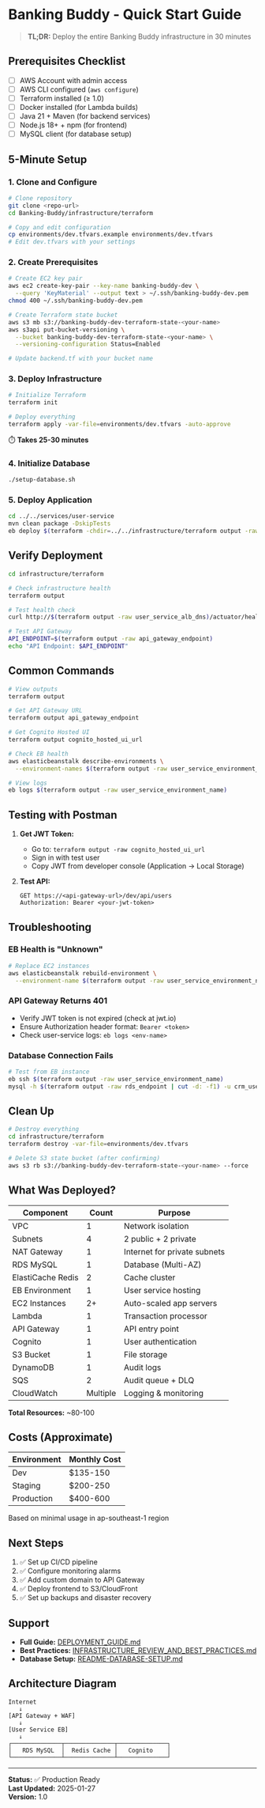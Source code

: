 # Banking Buddy - Quick Start Guide

> **TL;DR:** Deploy the entire Banking Buddy infrastructure in 30 minutes

## Prerequisites Checklist

- [ ] AWS Account with admin access
- [ ] AWS CLI configured (`aws configure`)
- [ ] Terraform installed (≥ 1.0)
- [ ] Docker installed (for Lambda builds)
- [ ] Java 21 + Maven (for backend services)
- [ ] Node.js 18+ + npm (for frontend)
- [ ] MySQL client (for database setup)

## 5-Minute Setup

### 1. Clone and Configure

```bash
# Clone repository
git clone <repo-url>
cd Banking-Buddy/infrastructure/terraform

# Copy and edit configuration
cp environments/dev.tfvars.example environments/dev.tfvars
# Edit dev.tfvars with your settings
```

### 2. Create Prerequisites

```bash
# Create EC2 key pair
aws ec2 create-key-pair --key-name banking-buddy-dev \
  --query 'KeyMaterial' --output text > ~/.ssh/banking-buddy-dev.pem
chmod 400 ~/.ssh/banking-buddy-dev.pem

# Create Terraform state bucket
aws s3 mb s3://banking-buddy-dev-terraform-state-<your-name>
aws s3api put-bucket-versioning \
  --bucket banking-buddy-dev-terraform-state-<your-name> \
  --versioning-configuration Status=Enabled

# Update backend.tf with your bucket name
```

### 3. Deploy Infrastructure

```bash
# Initialize Terraform
terraform init

# Deploy everything
terraform apply -var-file=environments/dev.tfvars -auto-approve
```

⏱️ **Takes 25-30 minutes**

### 4. Initialize Database

```bash
./setup-database.sh
```

### 5. Deploy Application

```bash
cd ../../services/user-service
mvn clean package -DskipTests
eb deploy $(terraform -chdir=../../infrastructure/terraform output -raw user_service_environment_name)
```

## Verify Deployment

```bash
cd infrastructure/terraform

# Check infrastructure health
terraform output

# Test health check
curl http://$(terraform output -raw user_service_alb_dns)/actuator/health

# Test API Gateway
API_ENDPOINT=$(terraform output -raw api_gateway_endpoint)
echo "API Endpoint: $API_ENDPOINT"
```

## Common Commands

```bash
# View outputs
terraform output

# Get API Gateway URL
terraform output api_gateway_endpoint

# Get Cognito Hosted UI
terraform output cognito_hosted_ui_url

# Check EB health
aws elasticbeanstalk describe-environments \
  --environment-names $(terraform output -raw user_service_environment_name)

# View logs
eb logs $(terraform output -raw user_service_environment_name)
```

## Testing with Postman

1. **Get JWT Token:**
   - Go to: `terraform output -raw cognito_hosted_ui_url`
   - Sign in with test user
   - Copy JWT from developer console (Application → Local Storage)

2. **Test API:**

   ```HTTP
   GET https://<api-gateway-url>/dev/api/users
   Authorization: Bearer <your-jwt-token>
   ```

## Troubleshooting

### EB Health is "Unknown"

```bash
# Replace EC2 instances
aws elasticbeanstalk rebuild-environment \
  --environment-name $(terraform output -raw user_service_environment_name)
```

### API Gateway Returns 401

- Verify JWT token is not expired (check at jwt.io)
- Ensure Authorization header format: `Bearer <token>`
- Check user-service logs: `eb logs <env-name>`

### Database Connection Fails

```bash
# Test from EB instance
eb ssh $(terraform output -raw user_service_environment_name)
mysql -h $(terraform output -raw rds_endpoint | cut -d: -f1) -u crm_user_service -p
```

## Clean Up

```bash
# Destroy everything
cd infrastructure/terraform
terraform destroy -var-file=environments/dev.tfvars

# Delete S3 state bucket (after confirming)
aws s3 rb s3://banking-buddy-dev-terraform-state-<your-name> --force
```

## What Was Deployed?

| Component | Count | Purpose |
|-----------|-------|---------|
| VPC | 1 | Network isolation |
| Subnets | 4 | 2 public + 2 private |
| NAT Gateway | 1 | Internet for private subnets |
| RDS MySQL | 1 | Database (Multi-AZ) |
| ElastiCache Redis | 2 | Cache cluster |
| EB Environment | 1 | User service hosting |
| EC2 Instances | 2+ | Auto-scaled app servers |
| Lambda | 1 | Transaction processor |
| API Gateway | 1 | API entry point |
| Cognito | 1 | User authentication |
| S3 Bucket | 1 | File storage |
| DynamoDB | 1 | Audit logs |
| SQS | 2 | Audit queue + DLQ |
| CloudWatch | Multiple | Logging & monitoring |

**Total Resources:** ~80-100

## Costs (Approximate)

| Environment | Monthly Cost |
|-------------|--------------|
| Dev | $135-150 |
| Staging | $200-250 |
| Production | $400-600 |

Based on minimal usage in ap-southeast-1 region

## Next Steps

1. ✅ Set up CI/CD pipeline
2. ✅ Configure monitoring alarms
3. ✅ Add custom domain to API Gateway
4. ✅ Deploy frontend to S3/CloudFront
5. ✅ Set up backups and disaster recovery

## Support

- **Full Guide:** [DEPLOYMENT_GUIDE.md](./DEPLOYMENT_GUIDE.md)
- **Best Practices:** [INFRASTRUCTURE_REVIEW_AND_BEST_PRACTICES.md](./INFRASTRUCTURE_REVIEW_AND_BEST_PRACTICES.md)
- **Database Setup:** [README-DATABASE-SETUP.md](./README-DATABASE-SETUP.md)

## Architecture Diagram

```text
Internet
   ↓
[API Gateway + WAF]
   ↓
[User Service EB]
   ↓
┌──────────────┬──────────────┬──────────────┐
│   RDS MySQL  │  Redis Cache │   Cognito    │
└──────────────┴──────────────┴──────────────┘
```

---

**Status:** ✅ Production Ready  
**Last Updated:** 2025-01-27  
**Version:** 1.0
